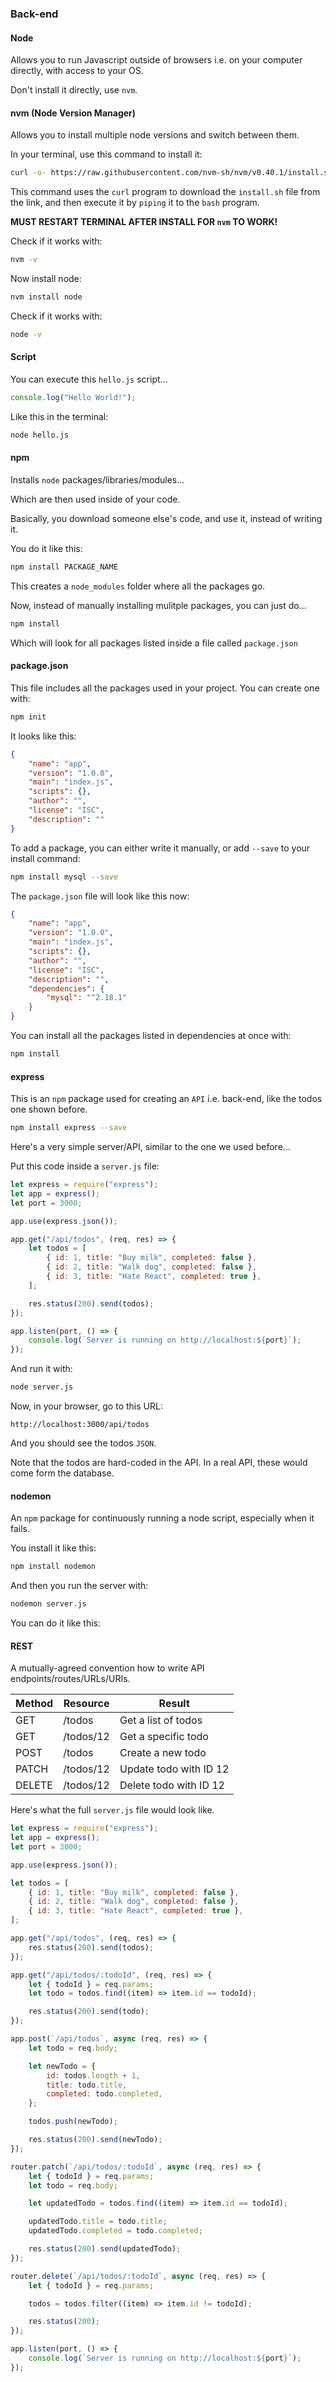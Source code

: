 ### Back-end

#### Node

Allows you to run Javascript outside of browsers i.e. on your computer directly, with access to your OS.

Don't install it directly, use `nvm`.

#### nvm (Node Version Manager)

Allows you to install multiple node versions and switch between them.

In your terminal, use this command to install it:

```bash
curl -o- https://raw.githubusercontent.com/nvm-sh/nvm/v0.40.1/install.sh | bash
```

This command uses the `curl` program to download the `install.sh` file from the link, and then execute it by `piping` it to the `bash` program.

**MUST RESTART TERMINAL AFTER INSTALL FOR `nvm` TO WORK!**

Check if it works with:

```bash
nvm -v
```

Now install node:

```bash
nvm install node
```

Check if it works with:

```bash
node -v
```

#### Script

You can execute this `hello.js` script...

```js
console.log("Hello World!");
```

Like this in the terminal:

```bash
node hello.js
```

#### npm

Installs `node` packages/libraries/modules...

Which are then used inside of your code.

Basically, you download someone else's code, and use it, instead of writing it.

You do it like this:

```bash
npm install PACKAGE_NAME
```

This creates a `node_modules` folder where all the packages go.

Now, instead of manually installing mulitple packages, you can just do...

```bash
npm install
```

Which will look for all packages listed inside a file called `package.json`

#### package.json

This file includes all the packages used in your project. You can create one with:

```bash
npm init
```

It looks like this:

```json
{
    "name": "app",
    "version": "1.0.0",
    "main": "index.js",
    "scripts": {},
    "author": "",
    "license": "ISC",
    "description": ""
}
```

To add a package, you can either write it manually, or add `--save` to your install command:

```bash
npm install mysql --save
```

The `package.json` file will look like this now:

```json
{
    "name": "app",
    "version": "1.0.0",
    "main": "index.js",
    "scripts": {},
    "author": "",
    "license": "ISC",
    "description": "",
    "dependencies": {
        "mysql": "^2.18.1"
    }
}
```

You can install all the packages listed in dependencies at once with:

```bash
npm install
```

#### express

This is an `npm` package used for creating an `API` i.e. back-end, like the todos one shown before.

```bash
npm install express --save
```

Here's a very simple server/API, similar to the one we used before...

Put this code inside a `server.js` file:

```js
let express = require("express");
let app = express();
let port = 3000;

app.use(express.json());

app.get("/api/todos", (req, res) => {
    let todos = [
        { id: 1, title: "Buy milk", completed: false },
        { id: 2, title: "Walk dog", completed: false },
        { id: 3, title: "Hate React", completed: true },
    ];

    res.status(200).send(todos);
});

app.listen(port, () => {
    console.log(`Server is running on http://localhost:${port}`);
});
```

And run it with:

```bash
node server.js
```

Now, in your browser, go to this URL:

```text
http://localhost:3000/api/todos
```

And you should see the todos `JSON`.

Note that the todos are hard-coded in the API. In a real API, these would come form the database.

#### nodemon

An `npm` package for continuously running a node script, especially when it fails.

You install it like this:

```bash
npm install nodemon
```

And then you run the server with:

```bash
nodemon server.js
```

You can do it like this:

#### REST

A mutually-agreed convention how to write API endpoints/routes/URLs/URIs.

| Method | Resource  | Result                 |
| ------ | --------- | ---------------------- |
| GET    | /todos    | Get a list of todos    |
| GET    | /todos/12 | Get a specific todo    |
| POST   | /todos    | Create a new todo      |
| PATCH  | /todos/12 | Update todo with ID 12 |
| DELETE | /todos/12 | Delete todo with ID 12 |

Here's what the full `server.js` file would look like.

```js
let express = require("express");
let app = express();
let port = 3000;

app.use(express.json());

let todos = [
    { id: 1, title: "Buy milk", completed: false },
    { id: 2, title: "Walk dog", completed: false },
    { id: 3, title: "Hate React", completed: true },
];

app.get("/api/todos", (req, res) => {
    res.status(200).send(todos);
});

app.get("/api/todos/:todoId", (req, res) => {
    let { todoId } = req.params;
    let todo = todos.find((item) => item.id == todoId);

    res.status(200).send(todo);
});

app.post(`/api/todos`, async (req, res) => {
    let todo = req.body;

    let newTodo = {
        id: todos.length + 1,
        title: todo.title,
        completed: todo.completed,
    };

    todos.push(newTodo);

    res.status(200).send(newTodo);
});

router.patch(`/api/todos/:todoId`, async (req, res) => {
    let { todoId } = req.params;
    let todo = req.body;

    let updatedTodo = todos.find((item) => item.id == todoId);

    updatedTodo.title = todo.title;
    updatedTodo.completed = todo.completed;

    res.status(200).send(updatedTodo);
});

router.delete(`/api/todos/:todoId`, async (req, res) => {
    let { todoId } = req.params;

    todos = todos.filter((item) => item.id != todoId);

    res.status(200);
});

app.listen(port, () => {
    console.log(`Server is running on http://localhost:${port}`);
});
```
